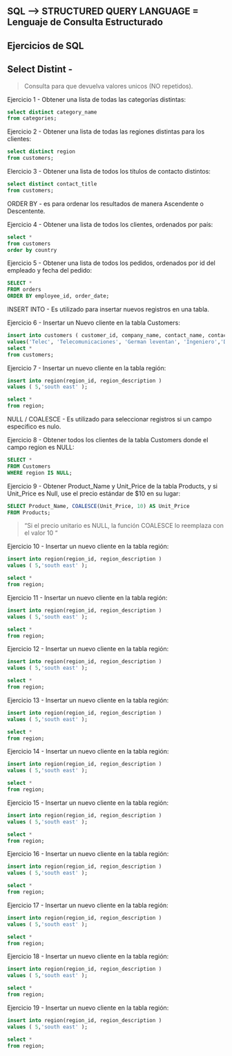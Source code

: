 SQL -->  STRUCTURED QUERY LANGUAGE = Lenguaje de Consulta Estructurado
---

Ejercicios de SQL
--

Select Distint - 
-
>Consulta para que devuelva valores unicos (NO repetidos).

Ejercicio 1 -	Obtener una lista de todas las categorías distintas:

```sql
select distinct category_name
from categories;
``` 


Ejercicio 2 - Obtener una lista de todas las regiones distintas para los clientes:

```sql
select distinct region
from customers;
```


Elercicio 3 - Obtener una lista de todos los títulos de contacto distintos:

```sql
select distinct contact_title
from customers;
```



ORDER BY -  es para ordenar los resultados de manera Ascendente o Descentente.

Ejercicio 4 - Obtener una lista de todos los clientes, ordenados por país:

```sql
select *
from customers
order by country 
```


Ejercicio 5 - Obtener una lista de todos los pedidos, ordenados por id del empleado y fecha del pedido:

```sql
SELECT *
FROM orders
ORDER BY employee_id, order_date; 
```



INSERT INTO - Es utilizado para insertar nuevos registros en una tabla.

Ejercicio 6 - Insertar un Nuevo cliente en la tabla Customers:

```sql
insert into customers ( customer_id, company_name, contact_name, contact_title, address, city, region,postal_code, country, phone, fax )
values('Telec', 'Telecomunicaciones', 'German leventan', 'Ingeniero','D Gallo 1277', 'Santa Rosa', 'Ingeniero','6300','Argentina',29541111111,null );
select *
from customers; 
```


Ejercicio 7 - Insertar un nuevo cliente en la tabla región:

```sql
insert into region(region_id, region_description )
values ( 5,'south east' );

select *
from region; 
```


NULL / COALESCE -  Es utilizado para seleccionar registros si un campo especifico es nulo.

Ejercicio 8 - Obtener todos los clientes de la tabla Customers donde el campo region es NULL:

```sql
SELECT *
FROM Customers
WHERE region IS NULL; 
```


Ejercicio 9 - Obtener Product_Name y Unit_Price de la tabla Products, y si Unit_Price es Null, use el precio estándar de $10 en su lugar:

```sql
SELECT Product_Name, COALESCE(Unit_Price, 10) AS Unit_Price
FROM Products; 
```

> “Si el precio unitario es NULL, la función COALESCE lo reemplaza con el valor 10 “


Ejercicio 10 - Insertar un nuevo cliente en la tabla región:

```sql
insert into region(region_id, region_description )
values ( 5,'south east' );

select *
from region; 
```


Ejercicio 11 - Insertar un nuevo cliente en la tabla región:

```sql
insert into region(region_id, region_description )
values ( 5,'south east' );

select *
from region; 
```


Ejercicio 12 - Insertar un nuevo cliente en la tabla región:

```sql
insert into region(region_id, region_description )
values ( 5,'south east' );

select *
from region; 
```


Ejercicio 13 - Insertar un nuevo cliente en la tabla región:

```sql
insert into region(region_id, region_description )
values ( 5,'south east' );

select *
from region; 
```


Ejercicio 14 - Insertar un nuevo cliente en la tabla región:

```sql
insert into region(region_id, region_description )
values ( 5,'south east' );

select *
from region; 
```


Ejercicio 15 - Insertar un nuevo cliente en la tabla región:

```sql
insert into region(region_id, region_description )
values ( 5,'south east' );

select *
from region; 
```


Ejercicio 16 - Insertar un nuevo cliente en la tabla región:

```sql
insert into region(region_id, region_description )
values ( 5,'south east' );

select *
from region; 
```


Ejercicio 17 - Insertar un nuevo cliente en la tabla región:

```sql
insert into region(region_id, region_description )
values ( 5,'south east' );

select *
from region; 
```


Ejercicio 18 - Insertar un nuevo cliente en la tabla región:

```sql
insert into region(region_id, region_description )
values ( 5,'south east' );

select *
from region; 
```


Ejercicio 19 - Insertar un nuevo cliente en la tabla región:

```sql
insert into region(region_id, region_description )
values ( 5,'south east' );

select *
from region; 
```
